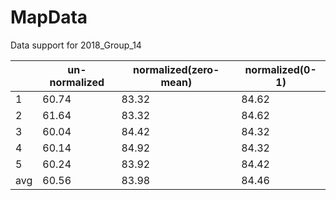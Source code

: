 # MapData

Data support for 2018_Group_14


| | un-normalized	| normalized(zero-mean) | normalized(0-1) |
| --- | ----------- |  ------------------ | -------------- |
| 1 | 60.74 | 83.32	| 84.62 |
| 2	| 61.64 | 83.32	| 84.62 |
| 3 | 60.04 | 84.42	| 84.32 |
| 4	| 60.14 | 84.92	| 84.32 |
| 5 | 60.24 | 83.92 | 84.42 |
| avg |	60.56 | 83.98 | 84.46 |
